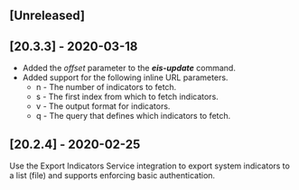 ## [Unreleased]


## [20.3.3] - 2020-03-18
  - Added the *offset* parameter to the ***eis-update*** command.
  - Added support for the following inline URL parameters.
    - n - The number of indicators to fetch.
    - s - The first index from which to fetch indicators.
    - v - The output format for indicators.
    - q - The query that defines which indicators to fetch.


## [20.2.4] - 2020-02-25
Use the Export Indicators Service integration to export system indicators to a list (file) and supports enforcing basic authentication.
